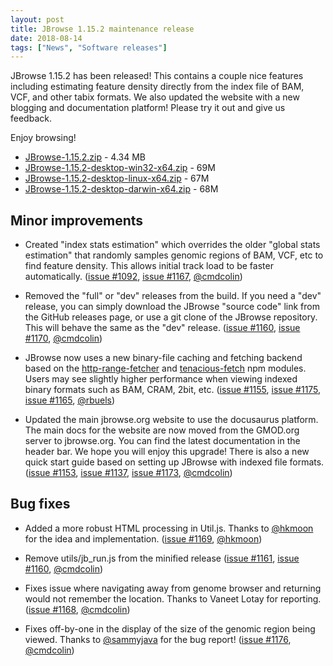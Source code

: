 ```yaml
---
layout: post
title: JBrowse 1.15.2 maintenance release
date: 2018-08-14
tags: ["News", "Software releases"]
---
```


JBrowse 1.15.2 has been released! This contains a couple nice features including
estimating feature density directly from the index file of BAM, VCF, and other
tabix formats. We also updated the website with a new blogging and documentation
platform! Please try it out and give us feedback.

Enjoy browsing!

- [JBrowse-1.15.2.zip](https://github.com/GMOD/jbrowse/releases/download/1.15.2-release/JBrowse-1.15.2.zip) -
  4.34 MB
- [JBrowse-1.15.2-desktop-win32-x64.zip](https://github.com/GMOD/jbrowse/releases/download/1.15.2-release/JBrowse-1.15.2-desktop-win32-x64.zip) -
  69M
- [JBrowse-1.15.2-desktop-linux-x64.zip](https://github.com/GMOD/jbrowse/releases/download/1.15.2-release/JBrowse-1.15.2-desktop-linux-x64.zip) -
  67M
- [JBrowse-1.15.2-desktop-darwin-x64.zip](https://github.com/GMOD/jbrowse/releases/download/1.15.2-release/JBrowse-1.15.2-desktop-darwin-x64.zip) -
  68M

## Minor improvements

- Created "index stats estimation" which overrides the older "global stats
  estimation" that randomly samples genomic regions of BAM, VCF, etc to find
  feature density. This allows initial track load to be faster automatically.
  (<a href="https://github.com/gmod/jbrowse/issues/1092">issue #1092</a>,
  <a href="https://github.com/gmod/jbrowse/pull/1167">issue #1167</a>,
  <a href="https://github.com/cmdcolin">@cmdcolin</a>)

- Removed the "full" or "dev" releases from the build. If you need a "dev"
  release, you can simply download the JBrowse "source code" link from the
  GitHub releases page, or use a git clone of the JBrowse repository. This will
  behave the same as the "dev" release.
  (<a href="https://github.com/gmod/jbrowse/issues/1160">issue #1160</a>,
  <a href="https://github.com/gmod/jbrowse/pull/1170">issue #1170</a>,
  <a href="https://github.com/cmdcolin">@cmdcolin</a>)

- JBrowse now uses a new binary-file caching and fetching backend based on the
  [http-range-fetcher](https://www.npmjs.com/package/http-range-fetcher) and
  [tenacious-fetch](https://www.npmjs.com/package/tenacious-fetch) npm modules.
  Users may see slightly higher performance when viewing indexed binary formats
  such as BAM, CRAM, 2bit, etc.
  (<a href="https://github.com/gmod/jbrowse/issues/1155">issue #1155</a>,
  <a href="https://github.com/gmod/jbrowse/issues/1175">issue #1175</a>,
  <a href="https://github.com/gmod/jbrowse/pull/1165">issue #1165</a>,
  <a href="https://github.com/rbuels">@rbuels</a>)

- Updated the main jbrowse.org website to use the docusaurus platform. The main
  docs for the website are now moved from the GMOD.org server to jbrowse.org.
  You can find the latest documentation in the header bar. We hope you will
  enjoy this upgrade! There is also a new quick start guide based on setting up
  JBrowse with indexed file formats.
  (<a href="https://github.com/gmod/jbrowse/issues/1153">issue #1153</a>,
  <a href="https://github.com/gmod/jbrowse/issues/1137">issue #1137</a>,
  <a href="https://github.com/gmod/jbrowse/pull/1173">issue #1173</a>,
  <a href="https://github.com/cmdcolin">@cmdcolin</a>)

## Bug fixes

- Added a more robust HTML processing in Util.js. Thanks to
  <a href="https://github.com/hkmoon">@hkmoon</a> for the idea and
  implementation. (<a href="https://github.com/gmod/jbrowse/pull/1169">issue
  #1169</a>, <a href="https://github.com/hkmoon">@hkmoon</a>)

- Remove utils/jb_run.js from the minified release
  (<a href="https://github.com/gmod/jbrowse/issues/1161">issue #1161</a>,
  <a href="https://github.com/gmod/jbrowse/issues/1160">issue #1160</a>,
  <a href="https://github.com/cmdcolin">@cmdcolin</a>)

- Fixes issue where navigating away from genome browser and returning would not
  remember the location. Thanks to Vaneet Lotay for reporting.
  (<a href="https://github.com/gmod/jbrowse/issues/1168">issue #1168</a>,
  <a href="https://github.com/cmdcolin">@cmdcolin</a>)

- Fixes off-by-one in the display of the size of the genomic region being
  viewed. Thanks to <a href="https://github.com/sammyjava">@sammyjava</a> for
  the bug report! (<a href="https://github.com/gmod/jbrowse/issues/1176">issue
  #1176</a>, <a href="https://github.com/cmdcolin">@cmdcolin</a>)

